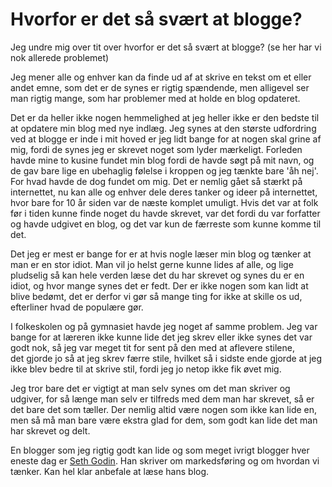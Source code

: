 # Hvorfor er det så svært at blogge?
Jeg undre mig over tit over hvorfor er det så svært at blogge? (se her har vi nok allerede problemet)

Jeg mener alle og enhver kan da finde ud af at skrive en tekst om et eller andet emne, som det er de synes er rigtig spændende, men alligevel ser man rigtig mange, som har problemer med at holde en blog opdateret.

Det er da heller ikke nogen hemmelighed at jeg heller ikke er den bedste til at opdatere min blog med nye indlæg. Jeg synes at den største udfordring ved at blogge er inde i mit hoved er jeg lidt bange for at nogen skal grine af mig, fordi de synes jeg er skrevet noget som lyder mærkeligt. Forleden havde mine to kusine fundet min blog fordi de havde søgt på mit navn, og de gav bare lige en ubehaglig følelse i kroppen og jeg tænkte bare 'åh nej'. For hvad havde de dog fundet om mig. Det er nemlig gået så stærkt på internettet, nu kan alle og enhver dele deres tanker og ideer på internettet, hvor bare for 10 år siden var de næste komplet umuligt. Hvis det var at folk før i tiden kunne finde noget du havde skrevet, var det fordi du var forfatter og havde udgivet en blog, og det var kun de færreste som kunne komme til det.

Det jeg er mest er bange for er at hvis nogle læser min blog og tænker at man er en stor idiot. Man vil jo helst gerne kunne lides af alle, og lige pludselig så kan hele verden læse det du har skrevet og synes du er en idiot, og hvor mange synes det er fedt. Der er ikke nogen som kan lidt at blive bedømt, det er derfor vi gør så mange ting for ikke at skille os ud, efterliner hvad de populære gør.

I folkeskolen og på gymnasiet havde jeg noget af samme problem. Jeg var bange for at læreren ikke kunne lide det jeg skrev eller ikke synes det var godt nok, så jeg var meget tit for sent på den med at aflevere stilene, det gjorde jo så at jeg skrev færre stile, hvilket så i sidste ende gjorde at jeg ikke blev bedre til at skrive stil, fordi jeg jo netop ikke fik øvet mig.

Jeg tror bare det er vigtigt at man selv synes om det man skriver og udgiver, for så længe man selv er tilfreds med dem man har skrevet, så er det bare det som tæller. Der nemlig altid være nogen som ikke kan lide en, men så må man bare være ekstra glad for dem, som godt kan lide det man har skrevet og delt.

En blogger som jeg rigtig godt kan lide og som meget ivrigt blogger hver eneste dag er [Seth Godin](http://sethgodin.typepad.com/ "Seth Godin"). Han skriver om markedsføring og om hvordan vi tænker. Kan hel klar anbefale at læse hans blog.